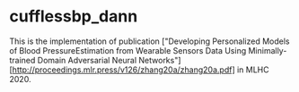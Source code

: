 # cufflessbp_dann
This is the implementation of publication ["Developing Personalized Models of Blood PressureEstimation from Wearable Sensors Data Using Minimally-trained Domain Adversarial Neural Networks"][http://proceedings.mlr.press/v126/zhang20a/zhang20a.pdf] in MLHC 2020.
